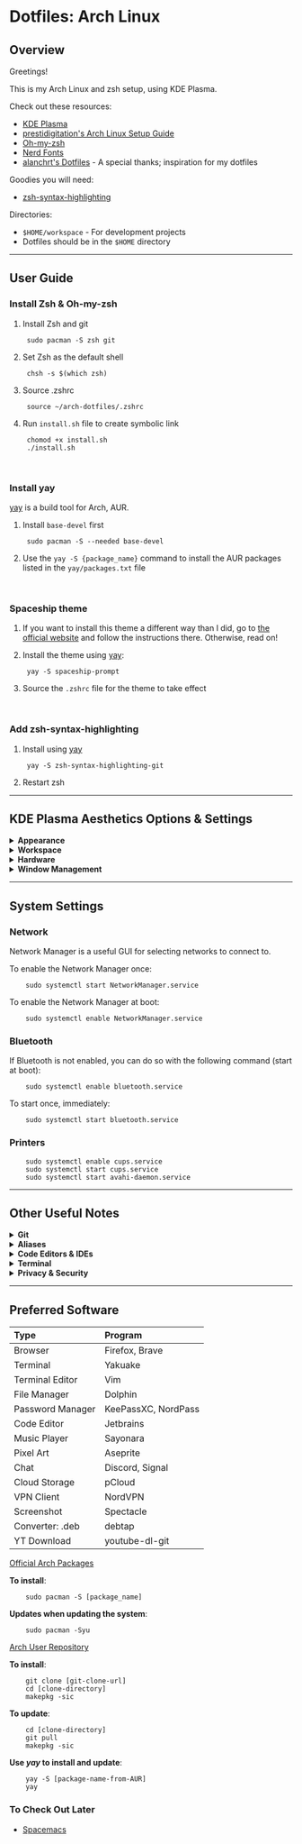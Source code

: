 # Dotfiles: Arch Linux

## Overview

Greetings!

This is my Arch Linux and zsh setup, using KDE Plasma.

Check out these resources:

* [KDE Plasma](https://kde.org/plasma-desktop)
* [prestidigitation's Arch Linux Setup Guide](https://github.com/prestidigitation/arch-linux-sysadmin)
* [Oh-my-zsh](https://ohmyz.sh/)
* [Nerd Fonts](https://www.nerdfonts.com/font-downloads)
* [alanchrt's Dotfiles](https://github.com/alanchrt/dotfiles) - A special thanks; inspiration for my dotfiles

Goodies you will need:

* [zsh-syntax-highlighting](https://github.com/zsh-users/zsh-syntax-highlighting/blob/master/docs/highlighters.md)

Directories:

* `$HOME/workspace` - For development projects
* Dotfiles should be in the `$HOME` directory

---

## User Guide

### Install Zsh & Oh-my-zsh

1. Install Zsh and git
   
        sudo pacman -S zsh git

2. Set Zsh as the default shell

        chsh -s $(which zsh)

3. Source .zshrc
    
        source ~/arch-dotfiles/.zshrc

4. Run `install.sh` file to create symbolic link

        chomod +x install.sh
        ./install.sh

<br/>

### Install yay
[yay](https://github.com/Jguer/yay) is a build tool for Arch, AUR.

1. Install `base-devel` first

        sudo pacman -S --needed base-devel

3. Use the `yay -S {package_name}` command to install the AUR packages listed in the `yay/packages.txt` file

<br/>

### Spaceship theme

1. If you want to install this theme a different way than I did, go to [the official website](https://denysdovhan.com/spaceship-prompt/) and follow the instructions there. Otherwise, read on!

2. Install the theme using [yay](https://github.com/Jguer/yay):

        yay -S spaceship-prompt 


3. Source the `.zshrc` file for the theme to take effect

<br/>

### Add zsh-syntax-highlighting

1. Install using [yay](https://github.com/Jguer/yay)

        yay -S zsh-syntax-highlighting-git

2. Restart zsh

---

## KDE Plasma Aesthetics Options & Settings

<details>
    <summary><b>Appearance</b></summary>

    Global Theme:
        - Matcha-sea
        - cherry
        - Catpuccin
        - Iridescent-round
        - Lace
    Plasma Style: 
        - cherry
        - Lace
        - Matcha-sea
    Application Style: 
        - Breeze
    GNOME/GTK Application Style: 
        - Trollwut (Pink, Orange)
    Window Decorations: 
        - Matcha-sea
        - cherry
        - Jolly-Blur-Aurorae
        - Lace
    Colors: 
        - MatchaSeaDark
        - Catppuccin

    Fonts: 
        - Ubuntu 
        - Source Code Pro
    Icons:
        - candy-icons
        - Flatery-Dark
        - Planet Dream
        - oomox-Catppuccin_Dark
        - Solarized-Dark-Voilet
    Emoticons: 
        - Onigiri
    Cursors:
        - Bibata-Modern-*
    Splash Screen:
        - QuarksSplashDark
        - Lace
</details>

<details>
    <summary><b>Workspace</b></summary>

    Login Screen (SDDM):
        - Slice
</details>

<details>
    <summary><b>Hardware</b></summary>

    Keyboard: "Advanced" > "Configure keyboard options"
        - Caps Lock behavior => Make Caps Lock an additional Esc
        - Ctrl position => Swap Left Alt with Left Ctrl
</details>

<details>
    <summary><b>Window Management</b></summary>
    Task Switcher:
        - Large icons
    Behavior:
        - Group: By program name, Combine into single button
        - Sort: Alphabetically
        - On middle-click: None
        - Show only tasks: From current desktop, From current activity
        - Mark applications that play audio
        - Maximum rows: 1
</details>

---

## System Settings

### Network
Network Manager is a useful GUI for selecting networks to connect to.

To enable the Network Manager once:

        sudo systemctl start NetworkManager.service

To enable the Network Manager at boot:

        sudo systemctl enable NetworkManager.service

### Bluetooth
If Bluetooth is not enabled, you can do so with the following command (start at boot):

        sudo systemctl enable bluetooth.service

To start once, immediately:

        sudo systemctl start bluetooth.service

### Printers
        
        sudo systemctl enable cups.service
        sudo systemctl start cups.service
        sudo systemctl start avahi-daemon.service

---

## Other Useful Notes

<details>
    <summary><b>Git</b></summary>
    
    Generating SSH Keys
        1. Follow [Github's guide](https://docs.github.com/en/github/authenticating-to-github/generating-a-new-ssh-key-and-adding-it-to-the-ssh-agent)
        2. Copy the key from the `.id_rsa.pub` file.
</details>

<details>
    <summary><b>Aliases</b></summary>

    Obviously, some of the aliases in the `.bash_aliases` file will not be useful to you. Delete and keep what you'd like -- make it your own :)
</details>

<details>
    <summary><b>Code Editors & IDEs</b></summary>
    
    Jetbrains
        - See `settings/jetbrains/` directory for packages for Jetbrains products.

    Sublime
        - Sublime Text Package Control package search page: https://packagecontrol.io/

        - Install using yay
            yay -S sublime-text-dev

        - Open up Sublime and install Package Control: `Tools` > `Install Package Control...`
        - Install packages listed in the `settings/sublime/packages-list.txt` file
        - Copy `Preferences.sublime-settings` content into the Sublime User file with the same name (alias shown below)
            sublime-pref-dts

    Visual Studio Code
        - Install using yay
            yay -S visual-studio-code-bin

        - Install extensions from `settings/vscode/extensions.txt`. This goes through each extension in the file and installs the extension.
            cat vscode/extensions.txt | xargs -n 1 code --install-extension

        - To back-up extensions in the future, use the following command
            code --list-extensions >> vscode/extensions.txt
</details>

<details>
    <summary><b>Terminal</b></summary>

    Notes: 
        - You may need to configure your terminal preferences to run `source ~/arch-dotfiles/.zshrc` when the application starts.

        - [Yakuake](/https://apps.kde.org/yakuake/) - Terminal emulator, `cherry` theme
        - [Colour palette ideas](https://github.com/lysyi3m/macos-terminal-themes)

    Vim
        - vim-plug: https://github.com/junegunn/vim-plug/ (manage Vim plugins)
        - To install Vim plugins:
            :source ~/arch-dotfiles/.vimrc
            :PlugInstall

    Cheatsheets
        - Many thanks to theicfire (https://github.com/theicfire/vimsheet) for these cheatsheets.
            - General: https://github.com/theicfire/vimsheet/blob/gh-pages/index.md
            - Advanced: https://github.com/theicfire/vimsheet/blob/gh-pages/advanced.md
</details>

<details>
    <summary><b>Privacy & Security</b></summary>
        - Restore Privacy: https://restoreprivacy.com/
        - Firefox privacy modification guide: https://restoreprivacy.com/firefox-privacy/
        - NordVPN - Arch Wiki: https://wiki.archlinux.org/index.php/NordVPN
</details>


---


## Preferred Software
| Type              | Program                  |
| :----------       | :-----------             |
| Browser           | Firefox, Brave           |
| Terminal          | Yakuake                  |
| Terminal Editor   | Vim                      |
| File Manager      | Dolphin                  |
| Password Manager  | KeePassXC, NordPass      |
| Code Editor       | Jetbrains                |
| Music Player      | Sayonara                 |
| Pixel Art         | Aseprite                 |
| Chat              | Discord, Signal          |
| Cloud Storage     | pCloud                   |
| VPN Client        | NordVPN                  |
| Screenshot        | Spectacle                |
| Converter: .deb   | debtap                   |
| YT Download       | youtube-dl-git           |

[Official Arch Packages](https://www.archlinux.org/packages/)

  **To install**:

        sudo pacman -S [package_name]

 **Updates when updating the system**:

        sudo pacman -Syu

[Arch User Repository](https://aur.archlinux.org/packages/)

 **To install**:

        git clone [git-clone-url]
        cd [clone-directory]
        makepkg -sic

 **To update**:
        
        cd [clone-directory]
        git pull
        makepkg -sic

 **Use _yay_ to install and update**:

        yay -S [package-name-from-AUR]
        yay

### To Check Out Later
* [Spacemacs](https://www.spacemacs.org/doc/DOCUMENTATION.html)
